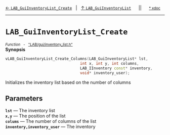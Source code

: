 [&#8592; `LAB_GuiInventoryList_Create`](LAB--gui--inventory_listh--lab_guiinventorylist--lab_guiinventorylist_create.md)&nbsp;&nbsp;&nbsp;|&nbsp;&nbsp;&nbsp;[&#8593; `LAB_GuiInventoryList`](LAB--gui--inventory_listh--lab_guiinventorylist.md)&nbsp;&nbsp;&nbsp;&nbsp;&nbsp;&nbsp;||&nbsp;&nbsp;&nbsp;&nbsp;&nbsp;&nbsp;<small>[\* xdoc](../xdoc/LAB\gui.xmd#L198)</small>
***

# `LAB_GuiInventoryList_Create`
<small>*Function* &nbsp; - &nbsp; ["LAB/gui/inventory_list.h"](../include/LAB/gui/inventory_list.h)</small>  
**Synopsis**

```cpp
vLAB_GuiInventoryList_Create_Columns(LAB_GuiInventoryList* lst,
                                 int x, int y, int columns,
                                 LAB_IInventory const* inventory,
                                 void* inventory_user);

```


Initializes the inventory list based on the number of columns

## Parameters
**`lst`** &#8213; The inventory list  
**`x,y`** &#8213; The position of the list  
**`colums`** &#8213; The number of columns of the list  
**`inventory,inventory_user`** &#8213; The inventory  
